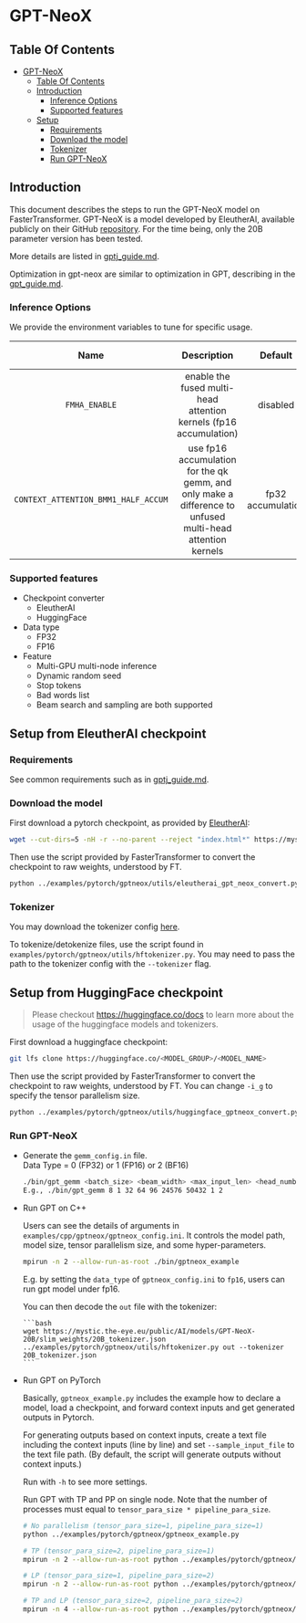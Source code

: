 # GPT-NeoX

## Table Of Contents

- [GPT-NeoX](#gpt-neox)
  - [Table Of Contents](#table-of-contents)
  - [Introduction](#introduction)
    - [Inference Options](#inference-options)
    - [Supported features](#supported-features)
  - [Setup](#setup)
    - [Requirements](#requirements)
    - [Download the model](#download-the-model)
    - [Tokenizer](#tokenizer)
    - [Run GPT-NeoX](#run-gpt-neox)

## Introduction

This document describes the steps to run the GPT-NeoX model on FasterTransformer.
GPT-NeoX is a model developed by EleutherAI, available publicly on their GitHub [repository](https://github.com/EleutherAI/gpt-neox).
For the time being, only the 20B parameter version has been tested.

More details are listed in [gptj_guide.md](gptj_guide.md#introduction).

Optimization in gpt-neox are similar to optimization in GPT, describing in the [gpt_guide.md](gpt_guide.md#optimization).

### Inference Options

We provide the environment variables to tune for specific usage.

|        Name        |             Description                         |              Default                         |              Values accepted                         |
| :----------------: | :----------------------------------------------: | :----------------------------------------------: | :----------------------------------------------: |
|  `FMHA_ENABLE`     |   enable the fused multi-head attention kernels (fp16 accumulation)   | disabled | `ON` = enable fmha, otherwise disabled |
|  `CONTEXT_ATTENTION_BMM1_HALF_ACCUM`     |   use fp16 accumulation for the qk gemm, and only make a difference to unfused multi-head attention kernels | fp32 accumulation | `ON` = fp32 accumulation, otherwise fp16 accumulation |

### Supported features

* Checkpoint converter
  * EleutherAI
  * HuggingFace
* Data type
  * FP32
  * FP16
* Feature
  * Multi-GPU multi-node inference
  * Dynamic random seed
  * Stop tokens
  * Bad words list
  * Beam search and sampling are both supported

## Setup from EleutherAI checkpoint

### Requirements

See common requirements such as in [gptj_guide.md](gptj_guide.md#requirements).

### Download the model

First download a pytorch checkpoint, as provided by [EleutherAI](https://github.com/EleutherAI/gpt-neox#download-links):

```bash
wget --cut-dirs=5 -nH -r --no-parent --reject "index.html*" https://mystic.the-eye.eu/public/AI/models/GPT-NeoX-20B/slim_weights/ -P 20B_checkpoints
```

Then use the script provided by FasterTransformer to convert the checkpoint to raw weights, understood by FT.

```bash
python ../examples/pytorch/gptneox/utils/eleutherai_gpt_neox_convert.py 20B_checkpoints ../models/gptneox -t 2
```

### Tokenizer

You may download the tokenizer config [here](https://mystic.the-eye.eu/public/AI/models/GPT-NeoX-20B/slim_weights/20B_tokenizer.json).

To tokenize/detokenize files, use the script found in `examples/pytorch/gptneox/utils/hftokenizer.py`. You may need to pass the path to the tokenizer config with the `--tokenizer` flag.

## Setup from HuggingFace checkpoint

> Please checkout https://huggingface.co/docs to learn more about the usage of the huggingface models and tokenizers.

First download a huggingface checkpoint:

```bash
git lfs clone https://huggingface.co/<MODEL_GROUP>/<MODEL_NAME>
```

Then use the script provided by FasterTransformer to convert the checkpoint to raw weights, understood by FT. You can change `-i_g` to specify the tensor parallelism size.

```bash
python ../examples/pytorch/gptneox/utils/huggingface_gptneox_convert.py -i ../path/to/your/model -o ../../path/to/fastertransformer/model -i_g 1 -m_n gptneox
```

### Run GPT-NeoX

* Generate the `gemm_config.in` file.\
  Data Type = 0 (FP32) or 1 (FP16) or 2 (BF16)
    ```bash
    ./bin/gpt_gemm <batch_size> <beam_width> <max_input_len> <head_number> <size_per_head> <inter_size> <vocab_size> <data_type> <tensor_para_size>
    E.g., ./bin/gpt_gemm 8 1 32 64 96 24576 50432 1 2
    ```

* Run GPT on C++

    Users can see the details of arguments in `examples/cpp/gptneox/gptneox_config.ini`. It controls the model path, model size, tensor parallelism size, and some hyper-parameters.

    ```bash
    mpirun -n 2 --allow-run-as-root ./bin/gptneox_example
    ```

    E.g. by setting the `data_type` of `gptneox_config.ini` to `fp16`, users can run gpt model under fp16.

    You can then decode the `out` file with the tokenizer:

      ```bash
      wget https://mystic.the-eye.eu/public/AI/models/GPT-NeoX-20B/slim_weights/20B_tokenizer.json
      ../examples/pytorch/gptneox/utils/hftokenizer.py out --tokenizer 20B_tokenizer.json
      ```

* Run GPT on PyTorch

    Basically, `gptneox_example.py` includes the example how to declare a model, load a checkpoint, and forward context inputs and get generated outputs in Pytorch.

    For generating outputs based on context inputs, create a text file including the context inputs (line by line) and set `--sample_input_file` to the text file path. (By default, the script will generate outputs without context inputs.)

    Run with `-h` to see more settings.

    Run GPT with TP and PP on single node. Note that the number of processes must equal to `tensor_para_size * pipeline_para_size`.

    ```bash
    # No parallelism (tensor_para_size=1, pipeline_para_size=1)
    python ../examples/pytorch/gptneox/gptneox_example.py

    # TP (tensor_para_size=2, pipeline_para_size=1)
    mpirun -n 2 --allow-run-as-root python ../examples/pytorch/gptneox/gptneox_example.py --tensor_para_size=2 --pipeline_para_size=1 --ckpt_path="/path/to/your/model/2-gpu"

    # LP (tensor_para_size=1, pipeline_para_size=2)
    mpirun -n 2 --allow-run-as-root python ../examples/pytorch/gptneox/gptneox_example.py --tensor_para_size=1 --pipeline_para_size=2 --ckpt_path="/path/to/your/model/1-gpu"

    # TP and LP (tensor_para_size=2, pipeline_para_size=2)
    mpirun -n 4 --allow-run-as-root python ../examples/pytorch/gptneox/gptneox_example.py --tensor_para_size=2 --pipeline_para_size=2 --ckpt_path="/path/to/your/model/2-gpu"
    ```

<!-- This converter only works for customed checkpoint -->
<!-- ### Run GPT-NeoX with prompts

GPT-NeoX now supports prefix_prompt.

1.  Convert the prompt weights

    Convert the model and prompt weights by `examples/pytorch/gptneox/utils/huggingface_jp_gptneox_convert.py`, and it will automatically generate configuration needed for triton backend inference.

    Note that you need to specify `start_id`, `end_id` by yourself in order to make sure that it is consistent with the tokenizer.

2.  Run GPT-NeoX with C++ example

    You need to specify the example gpt_config.ini like below to enable the p/prompt_tuning feature.

    ```ini
    [gptneox_20B]
    head_num=64
    size_per_head=96
    vocab_size=50432
    decoder_layers=44
    rotary_embedding=24
    start_id=0
    end_id=2
    inter_size=24576
    use_gptj_residual=1
    num_tasks=2
    prompt_learning_type=2

    [gptneox_20B_task_0]
    task_name = squad
    prompt_length = 10

    [gptneox_20B_task_1]
    task_name = sentiment
    prompt_length = 10
    ```

    `task_name` and `prompt_length` are specified for loading prompt weights.

    **prompt_learning_type**:

    - no prompt: 0
    - soft_prompt: 1
    - prefix_prompt: 2
    - p/prompt_tuning: 3 -->
